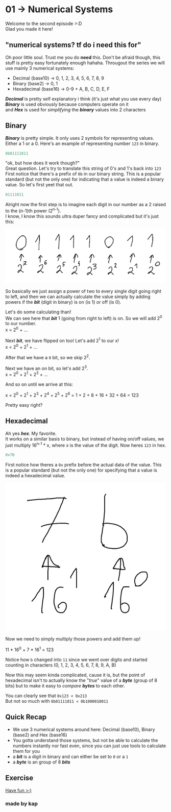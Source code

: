 # 01 -> Numerical Systems

Welcome to the second episode >:D<br>
Glad you made it here!

## "numerical systems? tf do i need this for"

Oh poor little soul. Trust me you do **need** this.
Don't be afraid though, this stuff is pretty easy fortunately
enough hahaha. Througout the series we will use mainly 3 numerical systems:

- Decimal (base10) -> 0, 1, 2, 3, 4, 5, 6, 7, 8, 9
- Binary (base2) -> 0, 1
- Hexadecimal (base16) -> 0-9 + A, B, C, D, E, F

***Decimal*** is pretty self explanatory i think (it's just what you use every day)<br>
***Binary*** is used obviously because computers operate on it<br>
and ***Hex*** is used for *simplifying* the ***binary*** values into 2 characters

## Binary

***Binary*** is pretty simple. It only uses 2 symbols for representing values.<br>
Either a 1 or a 0. Here's an example of representing number `123` in binary.

```c
0b01111011
```

"ok, but how does it work though?"<br>
Great question. Let's try to translate this string of 0's and 1's back into `123`<br>
First notice that there's a prefix of `0b` in our binary string.
This is a popular standard (but not the only one) for indicating that a value
is indeed a binary value. So let's first yeet that out.

```c
01111011
```

Alright now the first step is to imagine each digit in our number as a 2
raised to the (n-1)th power (2<sup>n-1</sup>).<br>
I know, I know this sounds ultra duper fancy and complicated but it's just this:

![Assigned powers of 2](assets/01_0_binary_pow2.png)

So basically we just assign a power of two to every single digit going right to left,
and then we can actually calculate the value simply by adding powers if the ***bit***
(digit in binary) is on (is 1) or off (is 0).

Let's do some calculating than!<br>
We can see here that ***bit*** 1 (going from right to left) is on. So we will add
2<sup>0</sup> to our number.<br>
x = 2<sup>0</sup> + ...

Next ***bit***, we have flipped on too! Let's add 2<sup>1</sup> to our x!<br>
x = 2<sup>0</sup> + 2<sup>1</sup> + ...

After that we have a `0` bit, so we skip 2<sup>2</sup>.

Next we have an on bit, so let's add 2<sup>3</sup>.<br>
x = 2<sup>0</sup> + 2<sup>1</sup> + 2<sup>3</sup> + ...

And so on until we arrive at this:

x = 2<sup>0</sup> + 2<sup>1</sup> + 2<sup>3</sup> + 2<sup>4</sup> +
2<sup>5</sup> + 2<sup>6</sup> = 1 + 2 + 8 + 16 + 32 + 64 = 123

Pretty easy right?

## Hexadecimal

Ah yes ***hex***. My favorite.<br>
It works on a similar basis to binary, but instead of having on/off values, we just
multiply 16<sup>n-1</sup> * x, where x is the value of the digit.
Now heres `123` in hex.

```c
0x7B
```

First notice how theres a `0x` prefix before the actual data of the value.
This is a popular standard (but not the only one) for specifying
that a value is indeed a hexadecimal value.


![Assigned powers of 16](assets/01_1_hex_pow16.png)

Now we need to simply multiply those powers and add them up!

11 * 16<sup>0</sup> + 7 * 16<sup>1</sup> = 123

Notice how `b` changed into `11` since we went over digits and started counting in
characters (0, 1, 2, 3, 4, 5, 6, 7, 8, 9, A, B)

Now this may seem kinda complicated, cause it is, but the point of hexadecimal
isn't to actually know the "*true*" value of a ***byte*** (group of 8 bits)
but to make it easy to *compare* ***bytes*** to each other.<br>

You can clearly see that `0x123 < 0x213` <br>
But not so much with `0b01111011 < 0b1000010011`

## Quick Recap

- We use 3 numerical systems around here: Decimal (base10), Binary (base2)
and Hex (base16)
- You gotta understand those systems, but not be able to calculate the
numbers instantly nor fast even, since you can just use
tools to calculate them for you
- a ***bit*** is a digit in binary and can either be set to `0` or a `1`
- a ***byte*** is an group of 8 ***bits***

## Exercise

[Have fun >:)](exercise.md)

### made by kap
